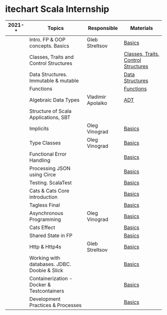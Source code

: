 # itechart Scala Internship

| 2021-* | Topics                                   | Responsible                                                       | Materials                                                                                                 |
|--------|------------------------------------------|-------------------------------------------------------------------|-----------------------------------------------------------------------------------------------------------
|   | Intro. FP & OOP concepts. Basics              | Gleb Streltsov                                                    | [Basics](src/main/scala/com/itechart/internship/basics/Basics.scala)                                      |
|   | Classes, Traits and Control Structures        |                                                                   | [Classes, Traits, Control Structures](src/main/scala/com/itechart/internship/basics)                      |
|   | Data Structures. Immutable & mutable          |                                                                   | [Data Structures](src/main/scala/com/itechart/internship/basics/DataStructures.scala)                     |
|   | Functions                                     |                                                                   | [Functions](src/main/scala/com/itechart/internship/functions)                                             |
|   | Algebraic Data Types                          | Vladimir Apolaiko                                                 | [ADT](src/main/scala/com/itechart/internship/adt/AlgebraicDataTypes.scala)                                |
|   | Structure of Scala Applications, SBT          |                                                                   |                                                                                                           |
|   | Implicits                                     | Oleg Vinograd                                                     | [Basics](src/main/scala/com/itechart/internship/basics/Basics.scala)                                      |
|   | Type Classes                                  | Oleg Vinograd                                                     | [Basics](src/main/scala/com/itechart/internship/basics/Basics.scala)                                      |
|   | Functional Error Handling                     |                                                                   | [Basics](src/main/scala/com/itechart/internship/basics/Basics.scala)                                      |
|   | Processing JSON using Circe                   |                                                                   | [Basics](src/main/scala/com/itechart/internship/basics/Basics.scala)                                      |
|   | Testing. ScalaTest                            |                                                                   | [Basics](src/main/scala/com/itechart/internship/basics/Basics.scala)                                      |
|   | Cats & Cats Core introduction                 |                                                                   | [Basics](src/main/scala/com/itechart/internship/basics/Basics.scala)                                      |
|   | Tagless Final                                 |                                                                   | [Basics](src/main/scala/com/itechart/internship/basics/Basics.scala)                                      |
|   | Asynchronous Programming                      | Oleg Vinograd                                                     | [Basics](src/main/scala/com/itechart/internship/basics/Basics.scala)                                      |
|   | Cats Effect                                   |                                                                   | [Basics](src/main/scala/com/itechart/internship/basics/Basics.scala)                                      |
|   | Shared State in FP                            |                                                                   | [Basics](src/main/scala/com/itechart/internship/basics/Basics.scala)                                      |
|   | Http & Http4s                                 | Gleb Streltsov                                                    | [Basics](src/main/scala/com/itechart/internship/basics/Basics.scala)                                      |
|   | Working with databases. JDBC. Doobie & Slick  |                                                                   | [Basics](src/main/scala/com/itechart/internship/basics/Basics.scala)                                      |
|   | Containerization - Docker & Testcontainers    |                                                                   | [Basics](src/main/scala/com/itechart/internship/basics/Basics.scala)                                      |
|   | Development Practices & Processes             |                                                                   | [Basics](src/main/scala/com/itechart/internship/basics/Basics.scala)                                      |
